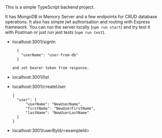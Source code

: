 This is a simple TypeScript backend project. 

It has MongoDB in Memory Server and a few endpoints for CRUD database operations.
It also has simple jwt authorisation and routing with Express framework.
You can run the server locally (`npm run start`) and try test it with Postman or just run jest tests (`npm run test`).


- localhost:3001/signIn

        {
          "userName": "user-from-db"
        }
  
      and set bearer token from response.


- localhost:3001/list

- localhost:3001/createUser

      {
        "user": {
            "userName": "NewUserName",
            "firstName": "NewUserFirstName",
            "lastName": "NewUserLastName"
        }
      }

- localhost:3001/userById/\<exampleId>
